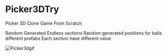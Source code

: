 # Picker3DTry

Picker 3D Clone Game From Scratch

Random Generated Endless sections
Random generated positions for balls different prefabs
Each section have different value

![Picker3dgif](https://user-images.githubusercontent.com/118080093/205746066-a3966414-151a-457a-864c-7e4e9999ef6a.gif)

